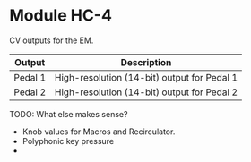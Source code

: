 # Module HC-4

CV outputs for the EM.

| Output | Description |
| -- | -- |
| Pedal 1 | High-resolution (14-bit) output for Pedal 1 |
| Pedal 2 | High-resolution (14-bit) output for Pedal 2 |

TODO: What else makes sense?

- Knob values for Macros and Recirculator.
- Polyphonic key pressure
- 
